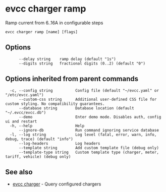 # evcc charger ramp

Ramp current from 6..16A in configurable steps

```
evcc charger ramp [name] [flags]
```

## Options

```
      --delay string    ramp delay (default "1s")
      --digits string   fractional digits (0..2) (default "0")
```

## Options inherited from parent commands

```
  -c, --config string          Config file (default "~/evcc.yaml" or "/etc/evcc.yaml")
      --custom-css string      Additional user-defined CSS file for custom styling. No compatibility guarantees.
      --database string        Database location (default "~/.evcc/evcc.db")
      --demo                   Enter demo mode. Disables auth, config ui and restart
  -h, --help                   Help
      --ignore-db              Run command ignoring service database
  -l, --log string             Log level (fatal, error, warn, info, debug, trace) (default "info")
      --log-headers            Log headers
      --template string        Add custom template file (debug only)
      --template-type string   Custom template type (charger, meter, tariff, vehicle) (debug only)
```

## See also

* [evcc charger](evcc_charger.md)	 - Query configured chargers


